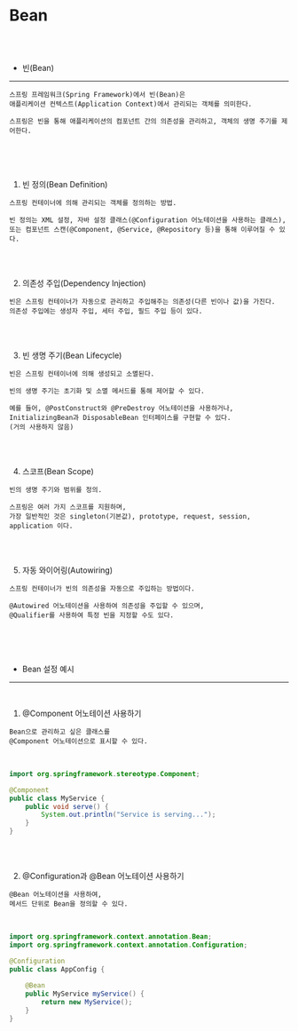 # Bean

<br /><br />

* 빈(Bean)
---

```
스프링 프레임워크(Spring Framework)에서 빈(Bean)은
애플리케이션 컨텍스트(Application Context)에서 관리되는 객체를 의미한다.

스프링은 빈을 통해 애플리케이션의 컴포넌트 간의 의존성을 관리하고, 객체의 생명 주기를 제어한다.
```

<br /><br /><br />

1. 빈 정의(Bean Definition)

```
스프링 컨테이너에 의해 관리되는 객체를 정의하는 방법.

빈 정의는 XML 설정, 자바 설정 클래스(@Configuration 어노테이션을 사용하는 클래스),
또는 컴포넌트 스캔(@Component, @Service, @Repository 등)을 통해 이루어질 수 있다.
```

<br /><br />

2. 의존성 주입(Dependency Injection)

```
빈은 스프링 컨테이너가 자동으로 관리하고 주입해주는 의존성(다른 빈이나 값)을 가진다.
의존성 주입에는 생성자 주입, 세터 주입, 필드 주입 등이 있다.
```

<br /><br />

3. 빈 생명 주기(Bean Lifecycle)

```
빈은 스프링 컨테이너에 의해 생성되고 소멸된다.

빈의 생명 주기는 초기화 및 소멸 메서드를 통해 제어할 수 있다.

예를 들어, @PostConstruct와 @PreDestroy 어노테이션을 사용하거나,
InitializingBean과 DisposableBean 인터페이스를 구현할 수 있다.
(거의 사용하지 않음)
```

<br /><br />

4. 스코프(Bean Scope)
```
빈의 생명 주기와 범위를 정의.

스프링은 여러 가지 스코프를 지원하며,
가장 일반적인 것은 singleton(기본값), prototype, request, session, application 이다.
```

<br /><br />

5. 자동 와이어링(Autowiring)

```
스프링 컨테이너가 빈의 의존성을 자동으로 주입하는 방법이다.

@Autowired 어노테이션을 사용하여 의존성을 주입할 수 있으며,
@Qualifier를 사용하여 특정 빈을 지정할 수도 있다.
```

<br /><br /><br />

* Bean 설정 예시
---

<br />

1. @Component 어노테이션 사용하기

```
Bean으로 관리하고 싶은 클래스를 
@Component 어노테이션으로 표시할 수 있다.
```

<br />

```java
import org.springframework.stereotype.Component;

@Component
public class MyService {
    public void serve() {
        System.out.println("Service is serving...");
    }
}
```

<br /><br />

2. @Configuration과 @Bean 어노테이션 사용하기

```
@Bean 어노테이션을 사용하여,
메서드 단위로 Bean을 정의할 수 있다.
```

<br />

```java
import org.springframework.context.annotation.Bean;
import org.springframework.context.annotation.Configuration;

@Configuration
public class AppConfig {
    
    @Bean
    public MyService myService() {
        return new MyService();
    }
}
```
